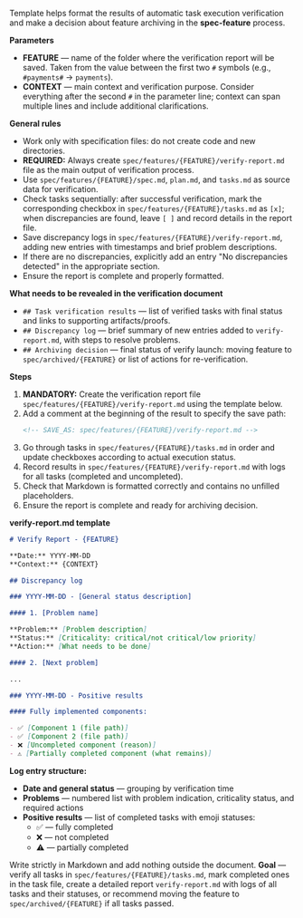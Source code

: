 <!-- spec-feature: task verification -->

Template helps format the results of automatic task execution verification and make a decision about feature archiving in the **spec-feature** process.

**Parameters**

- **FEATURE** — name of the folder where the verification report will be saved. Taken from the value between the first two `#` symbols (e.g., `#payments#` → `payments`).
- **CONTEXT** — main context and verification purpose. Consider everything after the second `#` in the parameter line; context can span multiple lines and include additional clarifications.

**General rules**

- Work only with specification files: do not create code and new directories.
- **REQUIRED:** Always create `spec/features/{FEATURE}/verify-report.md` file as the main output of verification process.
- Use `spec/features/{FEATURE}/spec.md`, `plan.md`, and `tasks.md` as source data for verification.
- Check tasks sequentially: after successful verification, mark the corresponding checkbox in `spec/features/{FEATURE}/tasks.md` as `[x]`; when discrepancies are found, leave `[ ]` and record details in the report file.
- Save discrepancy logs in `spec/features/{FEATURE}/verify-report.md`, adding new entries with timestamps and brief problem descriptions.
- If there are no discrepancies, explicitly add an entry "No discrepancies detected" in the appropriate section.
- Ensure the report is complete and properly formatted.

**What needs to be revealed in the verification document**

- `## Task verification results` — list of verified tasks with final status and links to supporting artifacts/proofs.
- `## Discrepancy log` — brief summary of new entries added to `verify-report.md`, with steps to resolve problems.
- `## Archiving decision` — final status of verify launch: moving feature to `spec/archived/{FEATURE}` or list of actions for re-verification.

**Steps**

1. **MANDATORY:** Create the verification report file `spec/features/{FEATURE}/verify-report.md` using the template below.
2. Add a comment at the beginning of the result to specify the save path:
   ```md
   <!-- SAVE_AS: spec/features/{FEATURE}/verify-report.md -->
   ```
3. Go through tasks in `spec/features/{FEATURE}/tasks.md` in order and update checkboxes according to actual execution status.
4. Record results in `spec/features/{FEATURE}/verify-report.md` with logs for all tasks (completed and uncompleted).
5. Check that Markdown is formatted correctly and contains no unfilled placeholders.
6. Ensure the report is complete and ready for archiving decision.

**verify-report.md template**

```md
# Verify Report - {FEATURE}

**Date:** YYYY-MM-DD  
**Context:** {CONTEXT}

## Discrepancy log

### YYYY-MM-DD - [General status description]

#### 1. [Problem name]

**Problem:** [Problem description]  
**Status:** [Criticality: critical/not critical/low priority]  
**Action:** [What needs to be done]

#### 2. [Next problem]

...

### YYYY-MM-DD - Positive results

#### Fully implemented components:

- ✅ [Component 1 (file path)]
- ✅ [Component 2 (file path)]
- ❌ [Uncompleted component (reason)]
- ⚠️ [Partially completed component (what remains)]

```

**Log entry structure:**

- **Date and general status** — grouping by verification time
- **Problems** — numbered list with problem indication, criticality status, and required actions
- **Positive results** — list of completed tasks with emoji statuses:
  - ✅ — fully completed
  - ❌ — not completed
  - ⚠️ — partially completed

Write strictly in Markdown and add nothing outside the document. **Goal** — verify all tasks in `spec/features/{FEATURE}/tasks.md`, mark completed ones in the task file, create a detailed report `verify-report.md` with logs of all tasks and their statuses, or recommend moving the feature to `spec/archived/{FEATURE}` if all tasks passed.
